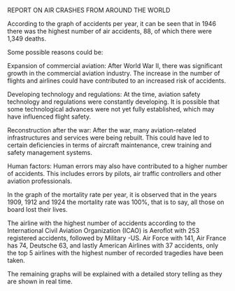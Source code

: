 REPORT ON AIR CRASHES FROM AROUND THE WORLD

According to the graph of accidents per year, it can be seen that in 1946 there was the highest number of air accidents, 88, of which there were 1,349 deaths. 

Some possible reasons could be:

Expansion of commercial aviation: After World War II, there was significant growth in the commercial aviation industry. The increase in the number of flights and airlines could have contributed to an increased risk of accidents.

Developing technology and regulations: At the time, aviation safety technology and regulations were constantly developing. It is possible that some technological advances were not yet fully established, which may have influenced flight safety.

Reconstruction after the war: After the war, many aviation-related infrastructures and services were being rebuilt. This could have led to certain deficiencies in terms of aircraft maintenance, crew training and safety management systems.

Human factors: Human errors may also have contributed to a higher number of accidents. This includes errors by pilots, air traffic controllers and other aviation professionals.

In the graph of the mortality rate per year, it is observed that in the years 1909, 1912 and 1924 the mortality rate was 100%, that is to say, all those on board lost their lives.

The airline with the highest number of accidents according to the International Civil Aviation Organization (ICAO) is Aeroflot with 253 registered accidents, followed by Military -US. Air Force with 141, Air France has 74, Deutsche 63, and lastly American Airlines with 37 accidents, only the top 5 airlines with the highest number of recorded tragedies have been taken.

The remaining graphs will be explained with a detailed story telling as they are shown in real time.

